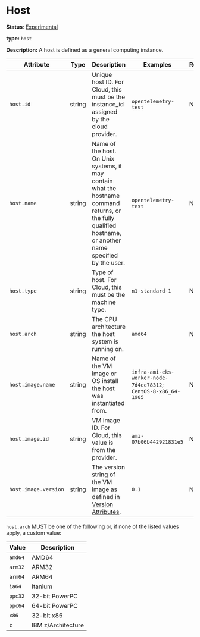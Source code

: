 # Host

**Status**: [Experimental](../../document-status.md)

**type:** `host`

**Description:** A host is defined as a general computing instance.

<!-- semconv host -->
| Attribute  | Type | Description  | Examples  | Required |
|---|---|---|---|---|
| `host.id` | string | Unique host ID. For Cloud, this must be the instance_id assigned by the cloud provider. | `opentelemetry-test` | No |
| `host.name` | string | Name of the host. On Unix systems, it may contain what the hostname command returns, or the fully qualified hostname, or another name specified by the user. | `opentelemetry-test` | No |
| `host.type` | string | Type of host. For Cloud, this must be the machine type. | `n1-standard-1` | No |
| `host.arch` | string | The CPU architecture the host system is running on. | `amd64` | No |
| `host.image.name` | string | Name of the VM image or OS install the host was instantiated from. | `infra-ami-eks-worker-node-7d4ec78312`; `CentOS-8-x86_64-1905` | No |
| `host.image.id` | string | VM image ID. For Cloud, this value is from the provider. | `ami-07b06b442921831e5` | No |
| `host.image.version` | string | The version string of the VM image as defined in [Version Attributes](README.md#version-attributes). | `0.1` | No |

`host.arch` MUST be one of the following or, if none of the listed values apply, a custom value:

| Value  | Description |
|---|---|
| `amd64` | AMD64 |
| `arm32` | ARM32 |
| `arm64` | ARM64 |
| `ia64` | Itanium |
| `ppc32` | 32-bit PowerPC |
| `ppc64` | 64-bit PowerPC |
| `x86` | 32-bit x86 |
| `z` | IBM z/Architecture |
<!-- endsemconv -->
